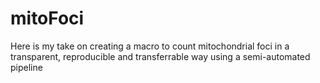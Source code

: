 # mitoFoci
Here is my take on creating a macro to count mitochondrial foci in a transparent, reproducible and transferrable way using a semi-automated pipeline

